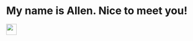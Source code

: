 <h1> My name is Allen. Nice to meet you!</h1>
<a href="https://www.linkedin.com/in/kochapas" target="_blank"> <img width = '28px' height='30px' align= 'top' src="https://raw.githubusercontent.com/rahulbanerjee26/githubAboutMeGenerator/main/icons/linked-in-alt.svg"/></a>
